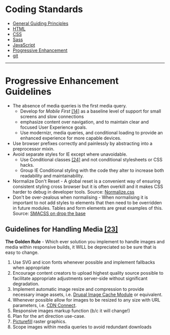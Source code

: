 Coding Standards
================

* [General Guiding Principles](/README.md)
* [HTML](/html.md)
* [CSS](/css.md)
* [Sass](/sass.md)
* [JavaScript](/js.md)
* [Progressive Enhancement](/pe.md)
* [git](/git.md)

<hr>

# Progressive Enhancement Guidelines

* The absence of media queries is the first media query.
  * Develop for _Mobile First_ [[14]](#works-cited) as a baseline level of support for small screens and slow connections
  * emphasize content over navigation, and to maintain clear and focused User Experience goals. 
  * Use modernizr, media queries, and conditional loading to provide an enhanced experience for more capable devices.
* Use browser prefixes correctly and painlessly by abstracting into a preprocessor mixin.
* Avoid separate styles for IE except where unavoidable. 
  * Use Conditional classes [[24]](README.md/#works-cited) and not conditional stylesheets or CSS hacks. 
  * Group IE Conditional styling with the code they alter to increase both readability and maintainability.
* Normalize Don't Reset - A global reset is a convenient way of ensuring
  consistent styling cross browser but it is often overkill and it makes CSS
  harder to debug in developer tools.  Source:
  [Normalize.css](http://necolas.github.com/normalize.css/)
* Don't be over-zealous when normalising - When normalising it is important to
  not add styles to elements that then need to be overridden in future modules.
  Tables and form elements are great examples of this.  Source: [SMACSS on drop
  the base](http://smacss.com/book/drop-the-base)

## Guidelines for Handling Media [[23]](/README.md/#works-cited)

**The Golden Rule** - Which ever solution you implement to handle images and media within responsive builds, it WILL be depreciated so be sure that is easy to change.

1. Use SVG and icon fonts whenever possible and implement fallbacks when appropriate
2. Encourage content creators to upload highest quality source possible to facilitate appropriate adjustments server-side without significant degradation.
3. Implement automatic image resize and compression to provide necessary image assets, i.e. [Drupal Image Cache Module](http://drupal.org/project/imagecache) or equivalent.
4. Whenever possible allow for images to be resized to any size with URL parameters, i.e. [CDN Connect](http://www.cdnconnect.com/).
5. Responsive images markup function (b/c it will change!)
6. Plan for the art direction use-case.
7. [Picturefill](https://github.com/scottjehl/picturefill) raster graphics.
8. Scope images within media queries to avoid redundant downloads

